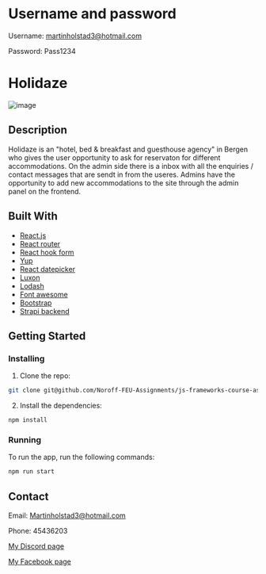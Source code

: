 # Username and password

Username: martinholstad3@hotmail.com

Password: Pass1234

# Holidaze

![image](https://user-images.githubusercontent.com/71444698/173192826-ede09be3-ccc2-4d17-b5df-b49699ca98fc.png)

## Description

Holidaze is an "hotel, bed & breakfast and guesthouse agency" in Bergen who gives the user opportunity to ask for reservaton for different accommodations. On the admin side there is a inbox with all the enquiries / contact messages that are sendt in from the useres. Admins have the opportunity to add new accommodations to the site through the admin panel on the frontend.

## Built With

- [React.js](https://reactjs.org/)
- [React router](https://reactrouter.com/)
- [React hook form](https://react-hook-form.com/)
- [Yup](https://www.npmjs.com/package/yup)
- [React datepicker](https://reactdatepicker.com/)
- [Luxon](https://moment.github.io/luxon/#/)
- [Lodash](https://lodash.com/)
- [Font awesome](https://fontawesome.com/v5/docs/web/use-with/react)
- [Bootstrap](https://getbootstrap.com)
- [Strapi backend](https://docs.strapi.io/developer-docs/latest/getting-started/introduction.html)

## Getting Started

### Installing

1. Clone the repo:

```bash
git clone git@github.com/Noroff-FEU-Assignments/js-frameworks-course-assignment-Martin-Holstad
```

2. Install the dependencies:

```
npm install
```

### Running

To run the app, run the following commands:

```bash
npm run start
```

## Contact

Email: Martinholstad3@hotmail.com

Phone: 45436203

[My Discord page](https://discordapp.com/users/228199265204174848/)

[My Facebook page](https://www.facebook.com/martin.holstad.31/)
